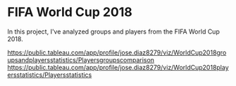 # FIFA World Cup 2018 

In this project, I've analyzed groups and players from the FIFA World Cup 2018.


https://public.tableau.com/app/profile/jose.diaz8279/viz/WorldCup2018groupsandplayersstatistics/Playersgroupscomparison
https://public.tableau.com/app/profile/jose.diaz8279/viz/WorldCup2018playersstatistics/Playersstatistics
